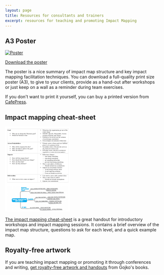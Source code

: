 ```yaml
---
layout: page
title: Resources for consultants and trainers
excerpt: resources for teaching and promoting Impact Mapping
---
```


## A3 Poster

[![Poster](/assets/poster_im_print_500.jpg)](/assets/poster_im_a3.png)

[Download the poster](/assets/poster_im_a3.png)

The poster is a nice summary of impact map structure and key impact mapping facilitation techniques. You can download a full-quality print size poster (A3), to give to your clients, provide as a hand-out after workshops or just keep on a wall as a reminder during team exercises.

If you don't want to print it yourself, you can buy a printed version from [CafePress](http://www.cafepress.com/gojko.703344325).

## Impact mapping cheat-sheet


[![Cheat sheet](/assets/cheatsheet.png)](/assets/cheatsheet.pdf)

[The impact mapping cheat-sheet](/assets/cheatsheet.pdf) is a great handout for introductory workshops and impact mapping sessions. It contains a brief overview of the impact map structure, questions to ask for each level, and a quick example map.

## Royalty-free artwork 

If you are teaching impact mapping or promoting it through conferences and writing, <a href="http://form.jotformpro.com/form/22364140326949">get royalty-free artwork and handouts</a> from Gojko's books.
